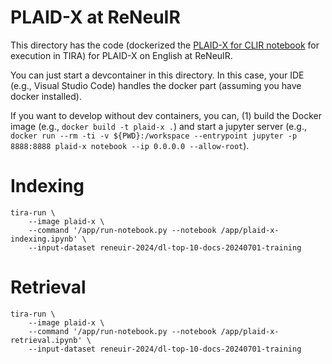 # PLAID-X at ReNeuIR

This directory has the code (dockerized the [PLAID-X for CLIR notebook]() for execution in TIRA) for PLAID-X on English at ReNeuIR.

You can just start a devcontainer in this directory. In this case, your IDE (e.g., Visual Studio Code) handles the docker part (assuming you have docker installed).

If you want to develop without dev containers, you can, (1) build the Docker image (e.g., `docker build -t plaid-x .`) and start a jupyter server (e.g., `docker run --rm -ti -v ${PWD}:/workspace --entrypoint jupyter -p 8888:8888 plaid-x notebook --ip 0.0.0.0 --allow-root`).

# Indexing

```
tira-run \
	--image plaid-x \
	--command '/app/run-notebook.py --notebook /app/plaid-x-indexing.ipynb' \
	--input-dataset reneuir-2024/dl-top-10-docs-20240701-training
```


# Retrieval

```
tira-run \
	--image plaid-x \
	--command '/app/run-notebook.py --notebook /app/plaid-x-retrieval.ipynb' \
	--input-dataset reneuir-2024/dl-top-10-docs-20240701-training
```

